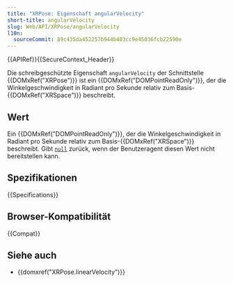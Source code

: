 ```yaml
---
title: "XRPose: Eigenschaft angularVelocity"
short-title: angularVelocity
slug: Web/API/XRPose/angularVelocity
l10n:
  sourceCommit: 89c435da452257b944b403cc9e45036fcb22590e
---
```


{{APIRef}}{{SecureContext_Header}}

Die schreibgeschützte Eigenschaft `angularVelocity` der Schnittstelle {{DOMxRef("XRPose")}} ist ein {{DOMxRef("DOMPointReadOnly")}}, der die Winkelgeschwindigkeit in Radiant pro Sekunde relativ zum Basis-{{DOMxRef("XRSpace")}} beschreibt.

## Wert

Ein {{DOMxRef("DOMPointReadOnly")}}, der die Winkelgeschwindigkeit in Radiant pro Sekunde relativ zum Basis-{{DOMxRef("XRSpace")}} beschreibt. Gibt [`null`](/de/docs/Web/JavaScript/Reference/Operators/null) zurück, wenn der Benutzeragent diesen Wert nicht bereitstellen kann.

## Spezifikationen

{{Specifications}}

## Browser-Kompatibilität

{{Compat}}

## Siehe auch

- {{domxref("XRPose.linearVelocity")}}
